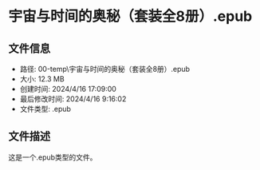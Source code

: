 ﻿# 宇宙与时间的奥秘（套装全8册）.epub

## 文件信息
- 路径: 00-temp\宇宙与时间的奥秘（套装全8册）.epub
- 大小: 12.3 MB
- 创建时间: 2024/4/16 17:09:00
- 最后修改时间: 2024/4/16 9:16:02
- 文件类型: .epub

## 文件描述
这是一个.epub类型的文件。

